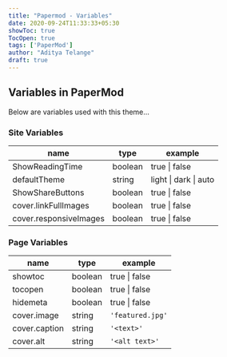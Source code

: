 ```yaml
---
title: "Papermod - Variables"
date: 2020-09-24T11:33:33+05:30
showToc: true
TocOpen: true
tags: ['PaperMod']
author: "Aditya Telange"
draft: true
---
```


## Variables in PaperMod
Below are variables used with this theme...

### Site Variables
| name | type | example |
| - | - | - |
| ShowReadingTime | boolean | true \| false |
| defaultTheme | string | light \| dark \| auto |
| ShowShareButtons | boolean | true \| false |
| cover.linkFullImages | boolean | true \| false |
| cover.responsiveImages | boolean | true \| false |

### Page Variables

| name | type | example |
| - | - | - |
| showtoc | boolean | true \| false |
| tocopen | boolean | true \| false |
| hidemeta | boolean | true \| false |
| cover.image | string | `'featured.jpg'` |
| cover.caption | string | `'<text>'` |
| cover.alt | string | `'<alt text>'` |
